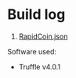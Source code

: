 # Build log

1. [RapidCoin.json](../build/contracts/RapidCoin.json)  

   
Software used:  
- Truffle v4.0.1

